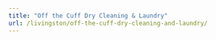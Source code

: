 ```yaml
---
title: "Off the Cuff Dry Cleaning & Laundry"
url: /livingston/off-the-cuff-dry-cleaning-and-laundry/
---
```

